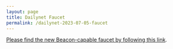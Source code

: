```yaml
---
layout: page
title: Dailynet Faucet
permalink: /dailynet-2023-07-05-faucet
---
```


[Please find the new Beacon-capable faucet by following this link](https://faucet.dailynet-2023-07-05.teztnets.xyz).
